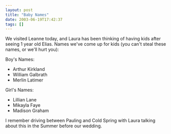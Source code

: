 ```yaml
---
layout: post
title: "Baby Names"
date: 2003-06-19T17:42:37
tags: []
---
```


We visited Leanne today, and Laura has been thinking of having kids after seeing 1 year old Elias. Names we've come up for kids (you can't steal these names, or we'll hurt you):

Boy's Names:

  * Arthur Kirkland
  * William Galbrath
  * Merlin Latimer

Girl's Names:

  * Lillian Lane
  * Mikayla Faye
  * Madison Graham

I remember driving between Pauling and Cold Spring with Laura talking about this in the Summer before our wedding.
